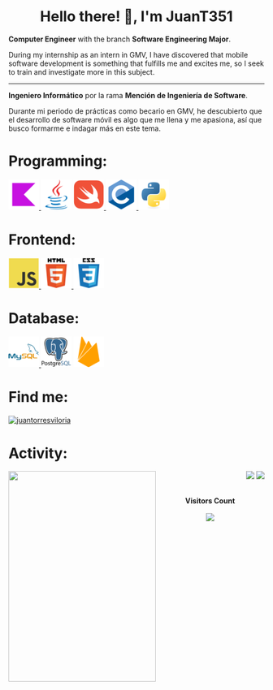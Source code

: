 <h1 align="center">Hello there! 👋, I'm JuanT351</h1>

<p align="justify">

**Computer Engineer** with the branch **Software Engineering Major**.

During my internship as an intern in GMV, I have discovered that mobile software development is something that fulfills me and excites me, so I seek to train and investigate more in this subject.
  
---

**Ingeniero Informático** por la rama **Mención de Ingeniería de Software**.

Durante mi periodo de prácticas como becario en GMV, he descubierto que el desarrollo de software móvil es algo que me llena y me apasiona, así que busco formarme e indagar más
en este tema.
</p>
  
<h1 align="left">Programming:</h1>
<p align="left"> 
  <a href="https://kotlinlang.org" target="_blank" rel="noreferrer"> 
    <img src=https://github.com/devicons/devicon/blob/master/icons/kotlin/kotlin-plain.svg alt="kotlin" width="60" height="60"/> </a>
  <a href="https://www.java.com" target="_blank" rel="noreferrer"> 
    <img src="https://raw.githubusercontent.com/devicons/devicon/master/icons/java/java-original.svg" alt="java" width="60" height="60"/></a>
  <a href="https://www.apple.com/co/swift/" target="_blank" rel="noreferrer"> 
    <img src=https://github.com/devicons/devicon/blob/master/icons/swift/swift-original.svg alt="swift" width="60" height="60"/> </a>
  <a href="https://www.cprogramming.com/" target="_blank" rel="noreferrer"> 
    <img src="https://raw.githubusercontent.com/devicons/devicon/master/icons/c/c-original.svg" alt="c" width="60" height="60"/> </a> 
  <a href="https://www.python.org" target="_blank" rel="noreferrer"> 
    <img src="https://raw.githubusercontent.com/devicons/devicon/master/icons/python/python-original.svg" alt="python" width="60" height="60"/> </a>
</p>

<h1 align="left">Frontend: </h1>
<p align="left"> 
  <a href="https://developer.mozilla.org/en-US/docs/Web/JavaScript" target="_blank" rel="noreferrer"> 
    <img src="https://github.com/devicons/devicon/blob/master/icons/javascript/javascript-original.svg" alt="html5" width="60" height="60"/> </a>
  <a href="https://www.w3.org/html/" target="_blank" rel="noreferrer"> 
    <img src="https://raw.githubusercontent.com/devicons/devicon/master/icons/html5/html5-original-wordmark.svg" alt="html5" width="60" height="60"/> </a>
  <a href="https://www.w3schools.com/css/" target="_blank" rel="noreferrer"> 
    <img src="https://raw.githubusercontent.com/devicons/devicon/master/icons/css3/css3-original-wordmark.svg" alt="css3" width="60" height="60"/> </a>
 </p>
 
<h1 align="left">Database:</h1>
<p align="left">
  <a href="https://www.mysql.com/" target="_blank" rel="noreferrer"> 
    <img src="https://raw.githubusercontent.com/devicons/devicon/master/icons/mysql/mysql-original-wordmark.svg" alt="mysql" width="60" height="60"/> </a>
  <a href="https://www.postgresql.org" target="_blank" rel="noreferrer"> 
    <img src="https://raw.githubusercontent.com/devicons/devicon/master/icons/postgresql/postgresql-original-wordmark.svg" alt="postgresql" width="60" height="60"/></a>
  <a href="https://firebase.google.com/" target="_blank" rel="noreferrer"> 
    <img src="https://github.com/devicons/devicon/blob/master/icons/firebase/firebase-plain.svg" alt="firebase" width="60" height="60"/></a>
</p>

<h1 align="left">Find me:</h1>
<p align="left">
  <a href="https://linkedin.com/in/juantorresviloria" target="blank">
    <img align="center" src="https://raw.githubusercontent.com/rahuldkjain/github-profile-readme-generator/master/src/images/icons/Social/linked-in-alt.svg" alt="juantorresviloria" height="45" width="50" /></a>
</p>

<h1 align="left">Activity:</h1>
<p align="left">
  <img align="left" height="415px" width="290px" src="https://github-readme-stats.vercel.app/api/top-langs/?username=juant351&langs_count=8&theme=tokyonight&hide_border=true">
  
<div align="right">
  <img height="203px" src="https://github-readme-stats.vercel.app/api?username=juant351&show_icons=true&custom_title=JuanT351%20Github%20Stats&theme=tokyonight&hide_border=true">
  <img height="203px" src="https://github-readme-streak-stats.herokuapp.com/?user=juant351&theme=tokyonight&hide_border=true">
</div>

<div align="center">
    <br><p align="centre"><b>Visitors Count</b></p>  
    <p align="center"><img align="center" src="https://profile-counter.glitch.me/{juant351}/count.svg" /></p> 
    <br>
    </div>
</p>

<!--
**juant351/juant351** is a ✨ _special_ ✨ repository because its `README.md` (this file) appears on your GitHub profile.

Here are some ideas to get you started:

- 🔭 I’m currently working on ...
- 🌱 I’m currently learning ...
- 👯 I’m looking to collaborate on ...
- 🤔 I’m looking for help with ...
- 💬 Ask me about ...
- 📫 How to reach me: ...
- 😄 Pronouns: ...
- ⚡ Fun fact: ...
-->
